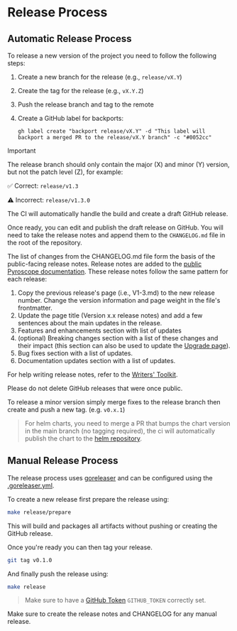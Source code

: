 # Release Process

## Automatic Release Process

To release a new version of the project you need to follow the following steps:

1. Create a new branch for the release (e.g., `release/vX.Y`)
2. Create the tag for the release (e.g., `vX.Y.Z`)
3. Push the release branch and tag to the remote
4. Create a GitHub label for backports:

   ```gh label create "backport release/vX.Y" -d "This label will backport a merged PR to the release/vX.Y branch" -c "#0052cc"```

> [!IMPORTANT]
> The release branch should only contain the major (X) and minor (Y) version, but not the patch level (Z), for example:
>
> ✅ Correct: `release/v1.3`
>
> ⚠️  Incorrect: `release/v1.3.0`

The CI will automatically handle the build and create a draft GitHub release.

Once ready, you can edit and publish the draft release on GitHub. You will need to take the release notes and append them to the `CHANGELOG.md` file in the root of the repository.

The list of changes from the CHANGELOG.md file form the basis of the public-facing release notes. Release notes are added to the [public Pyroscope documentation](https://grafana.com/docs/pyroscope/latest/release-notes/). These release notes follow the same pattern for each release: 

1. Copy the previous release's page (i.e., V1-3.md) to the new release number. Change the version information and page weight in the file's frontmatter. 
2. Update the page title (Version x.x release notes) and add a few sentences about the main updates in the release.
3. Features and enhancements section with list of updates
4. (optional) Breaking changes section with a list of these changes and their impact (this section can also be used to update the [Upgrade page](https://grafana.com/docs/pyroscope/latest/upgrade-guide/)).
5. Bug fixes section with a list of updates.
6. Documentation updates section with a list of updates.

For help writing release notes, refer to the [Writers' Toolkit](https://grafana.com/docs/writers-toolkit/write/). 

Please do not delete GitHub releases that were once public.

To release a minor version simply merge fixes to the release branch then create and push a new tag. (e.g. `v0.x.1`)

> For helm charts, you need to merge a PR that bumps the chart version in the main branch (no tagging required), the ci will automatically publish the chart to the [helm repository](https://grafana.github.io/helm-charts).

## Manual Release Process

The release process uses [goreleaser](https://goreleaser.com/scm/github/?h=github#github) and can be configured
using the [.goreleaser.yml](./.goreleaser.yml).

To create a new release first prepare the release using:

```bash
make release/prepare
```

This will build and packages all artifacts without pushing or creating the GitHub release.

Once you're ready you can then tag your release.

```bash
git tag v0.1.0
```

And finally push the release using:

```bash
make release
```

> Make sure to have a [GitHub Token](https://goreleaser.com/scm/github/?h=github#github) `GITHUB_TOKEN` correctly set.

Make sure to create the release notes and CHANGELOG for any manual release. 
